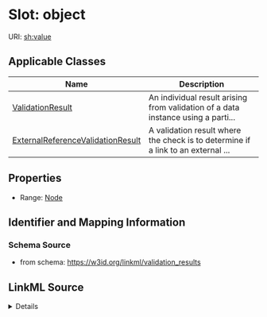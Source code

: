 # Slot: object

URI: [sh:value](http://www.w3.org/ns/shacl#value)



<!-- no inheritance hierarchy -->




## Applicable Classes

| Name | Description |
| --- | --- |
[ValidationResult](ValidationResult.md) | An individual result arising from validation of a data instance using a parti...
[ExternalReferenceValidationResult](ExternalReferenceValidationResult.md) | A validation result where the check is to determine if a link to an external ...






## Properties

* Range: [Node](Node.md)







## Identifier and Mapping Information







### Schema Source


* from schema: https://w3id.org/linkml/validation_results




## LinkML Source

<details>
```yaml
name: object
from_schema: https://w3id.org/linkml/validation_results
rank: 1000
slot_uri: sh:value
alias: object
domain_of:
- ValidationResult
range: Node

```
</details>